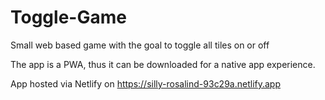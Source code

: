 # Toggle-Game
Small web based game with the goal to toggle all tiles on or off

The app is a PWA, thus it can be downloaded for a native app experience.

App hosted via Netlify on https://silly-rosalind-93c29a.netlify.app
